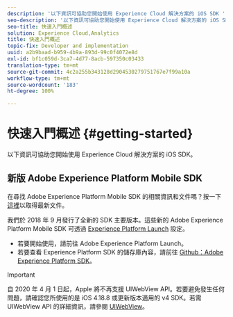 ```yaml
---
description: '以下資訊可協助您開始使用 Experience Cloud 解決方案的 iOS SDK '
seo-description: '以下資訊可協助您開始使用 Experience Cloud 解決方案的 iOS SDK '
seo-title: 快速入門概述
solution: Experience Cloud,Analytics
title: 快速入門概述
topic-fix: Developer and implementation
uuid: a2b9baad-b959-4b9a-893d-99c0f4072e8d
exl-id: bf1c059d-3ca7-4d77-8acb-597350c03433
translation-type: tm+mt
source-git-commit: 4c2a255b343128d2904530279751767e7f99a10a
workflow-type: tm+mt
source-wordcount: '183'
ht-degree: 100%

---
```


# 快速入門概述 {#getting-started}

以下資訊可協助您開始使用 Experience Cloud 解決方案的 iOS SDK。

## 新版 Adobe Experience Platform Mobile SDK

在尋找 Adobe Experience Platform Mobile SDK 的相關資訊和文件嗎？按一下[這裡](https://aep-sdks.gitbook.io/docs/)以取得最新文件。

我們於 2018 年 9 月發行了全新的 SDK 主要版本。這些新的 Adobe Experience Platform Mobile SDK 可透過 [Experience Platform Launch](https://www.adobe.com/tw/experience-platform/launch.html) 設定。

* 若要開始使用，請前往 Adobe Experience Platform Launch。
* 若要查看 Experience Platform SDK 的儲存庫內容，請前往 [Github：Adobe Experience Platform SDK](https://github.com/Adobe-Marketing-Cloud/acp-sdks)。

>[!IMPORTANT]
>
>自 2020 年 4 月 1 日起，Apple 將不再支援 UIWebView API。若要避免發生任何問題，請確認您所使用的是 iOS 4.18.8 或更新版本適用的 v4 SDK。若需 UIWebView API 的詳細資訊，請參閱 [UIWebView](https://developer.apple.com/documentation/uikit/uiwebview)。
